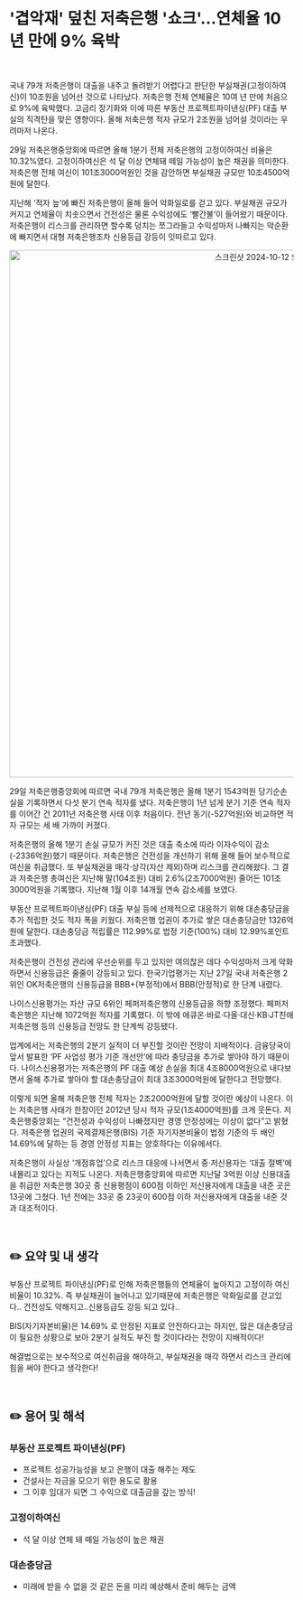 # '겹악재' 덮친 저축은행 '쇼크'…연체율 10년 만에 9% 육박

<br/>

국내 79개 저축은행이 대출을 내주고 돌려받기 어렵다고 판단한 부실채권(고정이하여신)이 10조원을 넘어선 것으로 나타났다. 저축은행 전체 연체율은 10여 년 만에 처음으로 9%에 육박했다. 고금리 장기화와 이에 따른 부동산 프로젝트파이낸싱(PF) 대출 부실의 직격탄을 맞은 영향이다. 올해 저축은행 적자 규모가 2조원을 넘어설 것이라는 우려마저 나온다.



29일 저축은행중앙회에 따르면 올해 1분기 전체 저축은행의 고정이하여신 비율은 10.32%였다. 고정이하여신은 석 달 이상 연체돼 떼일 가능성이 높은 채권을 의미한다. 저축은행 전체 여신이 101조3000억원인 것을 감안하면 부실채권 규모만 10조4500억원에 달한다.



지난해 ‘적자 늪’에 빠진 저축은행이 올해 들어 악화일로를 걷고 있다. 부실채권 규모가 커지고 연체율이 치솟으면서 건전성은 물론 수익성에도 ‘빨간불’이 들어왔기 때문이다. 저축은행이 리스크를 관리하면 할수록 덩치는 쪼그라들고 수익성마저 나빠지는 악순환에 빠지면서 대형 저축은행조차 신용등급 강등이 잇따르고 있다.



<p align="center">
<img width="934" alt="스크린샷 2024-10-12 오후 10 25 27" src="https://github.com/user-attachments/assets/85127fd1-9a9b-494a-9581-9a03275b865a">
</p>



29일 저축은행중앙회에 따르면 국내 79개 저축은행은 올해 1분기 1543억원 당기순손실을 기록하면서 다섯 분기 연속 적자를 냈다. 저축은행이 1년 넘게 분기 기준 연속 적자를 이어간 건 2011년 저축은행 사태 이후 처음이다. 전년 동기(-527억원)와 비교하면 적자 규모는 세 배 가까이 커졌다.



저축은행의 올해 1분기 손실 규모가 커진 것은 대출 축소에 따라 이자수익이 감소(-2336억원)했기 때문이다. 저축은행은 건전성을 개선하기 위해 올해 들어 보수적으로 여신을 취급했다. 또 부실채권을 매각·상각(자산 제외)하며 리스크를 관리해왔다. 그 결과 저축은행 총여신은 지난해 말(104조원) 대비 2.6%(2조7000억원) 줄어든 101조3000억원을 기록했다. 지난해 1월 이후 14개월 연속 감소세를 보였다.



부동산 프로젝트파이낸싱(PF) 대출 부실 등에 선제적으로 대응하기 위해 대손충당금을 추가 적립한 것도 적자 폭을 키웠다. 저축은행 업권이 추가로 쌓은 대손충당금만 1326억원에 달한다. 대손충당금 적립률은 112.99%로 법정 기준(100%) 대비 12.99%포인트 초과했다.



저축은행이 건전성 관리에 우선순위를 두고 있지만 여의찮은 데다 수익성마저 크게 악화하면서 신용등급은 줄줄이 강등되고 있다. 한국기업평가는 지난 27일 국내 저축은행 2위인 OK저축은행의 신용등급을 BBB+(부정적)에서 BBB(안정적)로 한 단계 내렸다.

나이스신용평가는 자산 규모 6위인 페퍼저축은행의 신용등급을 하향 조정했다. 페퍼저축은행은 지난해 1072억원 적자를 기록했다. 이 밖에 애큐온·바로·다올·대신·KB·JT친애저축은행 등의 신용등급 전망도 한 단계씩 강등됐다.



업계에서는 저축은행의 2분기 실적이 더 부진할 것이란 전망이 지배적이다. 금융당국이 앞서 발표한 ‘PF 사업성 평가 기준 개선안’에 따라 충당금을 추가로 쌓아야 하기 때문이다. 나이스신용평가는 저축은행의 PF 대출 예상 손실을 최대 4조8000억원으로 내다보면서 올해 추가로 쌓아야 할 대손충당금이 최대 3조3000억원에 달한다고 전망했다.

이렇게 되면 올해 저축은행 전체 적자는 2조2000억원에 달할 것이란 예상이 나온다. 이는 저축은행 사태가 한창이던 2012년 당시 적자 규모(1조4000억원)를 크게 웃돈다. 저축은행중앙회는 “건전성과 수익성이 나빠졌지만 경영 안정성에는 이상이 없다”고 밝혔다. 저축은행 업권의 국제결제은행(BIS) 기준 자기자본비율이 법정 기준의 두 배인 14.69%에 달하는 등 경영 안정성 지표는 양호하다는 이유에서다.

저축은행이 사실상 ‘개점휴업’으로 리스크 대응에 나서면서 중·저신용자는 ‘대출 절벽’에 내몰리고 있다는 지적도 나온다. 저축은행중앙회에 따르면 지난달 3억원 이상 신용대출을 취급한 저축은행 30곳 중 신용평점이 600점 이하인 저신용자에게 대출을 내준 곳은 13곳에 그쳤다. 1년 전에는 33곳 중 23곳이 600점 이하 저신용자에게 대출을 내준 것과 대조적이다.

<br/>

## ✏️ 요약 및 내 생각

부동산 프로젝트 파이낸싱(PF)로 인해 저축은행들의 연체율이 높아지고 
고정이하 여신비율이 10.32%. 즉 부실채권이 늘어나고 있기때문에 
저축은행은 악화일로를 걷고있다.. 건전성도 약해지고..신용등급도 강등 되고 있다..



BIS(자기자본비율)은 14.69% 로 안정된 지표로 안전하다고는 하지만, 
많은 대손충당금이 필요한 상황으로 보아 2분기 실적도 부진 할 것이다라는 전망이 지배적이다!



해결법으로는 보수적으로 여신취급을 해야하고,
부실채권을 매각 하면서 
리스크 관리에 힘을 써야 한다고 생각한다!

<br/>

## ✏️ 용어 및 해석



### **부동산 프로젝트 파이낸싱(PF)**
* 프로젝트 성공가능성을 보고 은행이 대출 해주는 제도 
* 건설사는 자금을 모으기 위한 용도로 활용
* 그 이후 임대가 되면 그 수익으로 대출금을 갚는 방식!

### 고정이하여신
* 석 달 이상 연체 돼 떼일 가능성이 높은 채권

### 대손충당금
* 미래에 받을 수 없을 것 같은 돈을 미리 예상해서 준비 해두는 금액